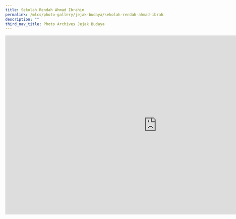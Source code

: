 ```yaml
---
title: Sekolah Rendah Ahmad Ibrahim
permalink: /mlcs/photo-gallery/jejak-budaya/sekolah-rendah-ahmad-ibrahim/
description: ""
third_nav_title: Photo Archives Jejak Budaya
---
```

<iframe allowfullscreen="true" height="569" width="960" frameborder="0" src="https://docs.google.com/presentation/d/e/2PACX-1vQD4CD6sKgBCudjqVhPp9jw-0c07KZ_E-vja9CqFBzH7fpJdy3pW5wCCHpNZiV7q6_TV8ynVbvyTeOr/embed?start=true&amp;loop=true&amp;delayms=5000"></iframe>